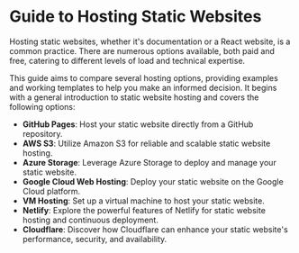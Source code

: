 # Guide to Hosting Static Websites

Hosting static websites, whether it's documentation or a React website, is a common practice. There are numerous options
available, both paid and free, catering to different levels of load and technical expertise.

This guide aims to compare several hosting options, providing examples and working templates to help you make an
informed decision. It begins with a general introduction to static website hosting and covers the following options:

- **GitHub Pages**: Host your static website directly from a GitHub repository.
- **AWS S3**: Utilize Amazon S3 for reliable and scalable static website hosting.
- **Azure Storage**: Leverage Azure Storage to deploy and manage your static website.
- **Google Cloud Web Hosting**: Deploy your static website on the Google Cloud platform.
- **VM Hosting**: Set up a virtual machine to host your static website.
- **Netlify**: Explore the powerful features of Netlify for static website hosting and continuous deployment.
- **Cloudflare**: Discover how Cloudflare can enhance your static website's performance, security, and availability.

<!-- (the idea, the goals, and the approach to cover it) -->